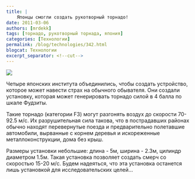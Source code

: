 ```yaml
---
title: |
    Японцы смогли создать рукотворный торнадо!
date: 2011-03-06
authors: [mrdekk]
tags: [торнадо, рукотворный торнада, япония]
categories: [Технологии]
permalink: /blog/technologies/342.html
blogcat: Технологии
excerpt_separator: <!--cut-->
---
```



![](http://itw66.ru/uploads/images/00/00/01/2011/03/06/b07f07.png)


Четыре японских института объединились, чтобы создать устройство, которое может навести страх на обычного обывателя. Они создали установку, которая может генерировать торнадо силой в 4 балла по шкале Фудзиты. 

Такие торнадо (категории F3) могут разгонять воздух до скорости 70-92.5 м/с. Их разрушительная сила такова, что в пострадавших районах обычно находят перевернутые поезда и предварительно полетавшие автомобили, вырванные с корнем деревья и искореженные металлоконструкции, дома без крыш.

Размеры установки небольшие: длина - 5м, ширина - 2.3м, цилиндр диаметром 1.5м. Такая установка позволяет создать смерч со скоростью 15-20 м/с. Будем надеяться, что эта установка останется лишь установкой для исследовательских целей...
